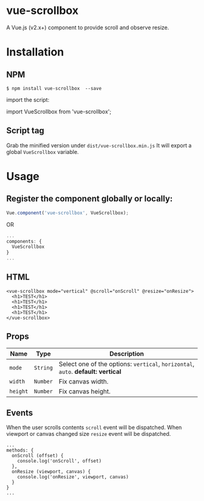 # vue-scrollbox

A Vue.js (v2.x+) component to provide scroll and observe resize.

# Installation
## NPM

 `$ npm install vue-scrollbox  --save`

import the script:

   import VueScrollbox from 'vue-scrollbox';

## Script tag
Grab the minified version under `dist/vue-scrollbox.min.js`
It will export a global `VueScrollbox` variable.

# Usage
## Register the component globally or locally:
```js
Vue.component('vue-scrollbox', VueScrollbox);
```
OR
```js
...
components: {
  VueScrollbox
}
...
```
## HTML
```vue
<vue-scrollbox mode="vertical" @scroll="onScroll" @resize="onResize">
  <h1>TEST</h1>
  <h1>TEST</h1>
  <h1>TEST</h1>
  <h1>TEST</h1>
</vue-scrollbox>
```
## Props
| Name | Type | Description |
| --- | --- | --- |
| `mode` | `String` | Select one of the options: `vertical`, `horizontal`, `auto`. **default: vertical** |
| `width` | `Number` | Fix canvas width. |
| `height` | `Number` | Fix canvas height. |

## Events
When the user scrolls contents `scroll` event will be dispatched.
When viewport or canvas changed size `resize` event will be dispatched.
```vue
...
methods: {
  onScroll (offset) {
    console.log('onScroll', offset)
  },
  onResize (viewport, canvas) {
    console.log('onResize', viewport, canvas)
  }
}
...
```
